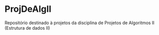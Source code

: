 # ProjDeAlgII
Repositório destinado à projetos da disciplina de Projetos de Algoritmos II (Estrutura de dados II)
